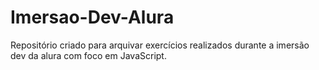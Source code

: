 # Imersao-Dev-Alura
Repositório criado para arquivar exercícios realizados durante a imersão dev da alura com foco em JavaScript.
